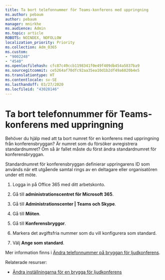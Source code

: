 ```yaml
---
title: Ta bort telefonnummer för Teams-konferens med uppringning
ms.author: pebaum
author: pebaum
manager: mnirkhe
ms.audience: Admin
ms.topic: article
ROBOTS: NOINDEX, NOFOLLOW
localization_priority: Priority
ms.collection: Adm_O365
ms.custom:
- "9002248"
- "4540"
ms.openlocfilehash: cfc87c49ccb1198341f0e49f409db454a5837ba9
ms.sourcegitcommit: ce5264af70dfc92aa35ea10d1b2df49a6820b4e5
ms.translationtype: HT
ms.contentlocale: sv-SE
ms.lasthandoff: 03/27/2020
ms.locfileid: "43028146"
---
```

# <a name="remove-teams-dial-in-conferencing-number"></a>Ta bort telefonnummer för Teams-konferens med uppringning

Behöver du hjälp med att ta bort numret för en konferens med uppringning från konferensbryggan? Är numret som du försöker avregistrera standardnumret? Om så är fallet måste du först ändra standardnumret för konferensbryggan.

Standardnumret för konferensbryggan definierar uppringarens ID som används när ett utgående samtal rings av en deltagare eller organisatören under ett möte.

1. Logga in på Office 365 med ditt arbetskonto.

2. Gå till **administrationscentret för Microsoft 365**.

3. Gå till **Administrationscenter | Teams och Skype**.

4. Gå till **Möten**.

5. Gå till **Konferensbryggor**.

6. Markera det avgiftsfria nummer som du vill konfigurera som standard.

7. Välj **Ange som standard**.

Mer information finns i [Ändra telefonnummer på bryggan för ljudkonferens](https://docs.microsoft.com/microsoftteams/change-the-phone-numbers-on-your-audio-conferencing-bridge).

Relaterade resurser:

- [Ändra inställningarna för en brygga för ljudkonferens](https://docs.microsoft.com/microsoftteams/change-the-settings-for-an-audio-conferencing-bridge)
